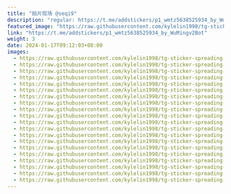 ```yaml
---
title: "拍片现场 @seqi9"
description: "regular: https://t.me/addstickers/p1_wmtz5638525934_by_WuMingv2Bot"
featured_image: "https://raw.githubusercontent.com/kylelin1998/tg-sticker-spreading-worldwide-images/main/img/226df139-42ca-4d0a-bba4-7b26695cf11a.jpg"
link: "https://t.me/addstickers/p1_wmtz5638525934_by_WuMingv2Bot"
weight: 3
date: 2024-01-17T09:12:03+08:00
images:
  - https://raw.githubusercontent.com/kylelin1998/tg-sticker-spreading-worldwide-images/main/img/226df139-42ca-4d0a-bba4-7b26695cf11a.jpg
  - https://raw.githubusercontent.com/kylelin1998/tg-sticker-spreading-worldwide-images/main/img/fe70bbbe-8418-416a-8853-62b73a81db23.jpg
  - https://raw.githubusercontent.com/kylelin1998/tg-sticker-spreading-worldwide-images/main/img/f9a0fd6e-a1b4-4143-866b-2294bd0a7a08.jpg
  - https://raw.githubusercontent.com/kylelin1998/tg-sticker-spreading-worldwide-images/main/img/14e36191-85f5-4ff3-92e3-9002c9ca5d50.jpg
  - https://raw.githubusercontent.com/kylelin1998/tg-sticker-spreading-worldwide-images/main/img/3ae24e3e-4516-4e27-bd14-35aaa22c2dd5.jpg
  - https://raw.githubusercontent.com/kylelin1998/tg-sticker-spreading-worldwide-images/main/img/0d17fbba-86e2-4e1d-b0da-d300fdc47361.jpg
  - https://raw.githubusercontent.com/kylelin1998/tg-sticker-spreading-worldwide-images/main/img/5781c656-3fbe-4d8a-8058-93542e9475e3.jpg
  - https://raw.githubusercontent.com/kylelin1998/tg-sticker-spreading-worldwide-images/main/img/78fbc5cb-5ecd-432d-be67-132b29d9360a.jpg
  - https://raw.githubusercontent.com/kylelin1998/tg-sticker-spreading-worldwide-images/main/img/15190605-42c2-47c7-8a2d-9eddf7a6dc9c.jpg
  - https://raw.githubusercontent.com/kylelin1998/tg-sticker-spreading-worldwide-images/main/img/07bb9bcf-60c2-490b-9bdc-3a9eed2ce682.jpg
  - https://raw.githubusercontent.com/kylelin1998/tg-sticker-spreading-worldwide-images/main/img/0392db3a-48ca-47e2-9d60-07f3636d3b6f.jpg
  - https://raw.githubusercontent.com/kylelin1998/tg-sticker-spreading-worldwide-images/main/img/d1b9da25-b52a-4cec-977b-19f2e9b37074.jpg
  - https://raw.githubusercontent.com/kylelin1998/tg-sticker-spreading-worldwide-images/main/img/fc46f19c-01b7-433c-af22-6f522a63fa3c.jpg
  - https://raw.githubusercontent.com/kylelin1998/tg-sticker-spreading-worldwide-images/main/img/9210292c-e74f-457c-a134-36bdac8c4aee.jpg
  - https://raw.githubusercontent.com/kylelin1998/tg-sticker-spreading-worldwide-images/main/img/d4fa9d4e-190c-4f15-bef5-0ad67ba13700.jpg
  - https://raw.githubusercontent.com/kylelin1998/tg-sticker-spreading-worldwide-images/main/img/0be1a2fe-c4a2-441c-9834-26babe3a0abd.jpg
  - https://raw.githubusercontent.com/kylelin1998/tg-sticker-spreading-worldwide-images/main/img/bed4e0b4-f88f-4e78-9186-026e3ecc23a3.jpg
  - https://raw.githubusercontent.com/kylelin1998/tg-sticker-spreading-worldwide-images/main/img/8720b089-7478-4bf1-bd2b-b72e3c0a30c7.jpg
  - https://raw.githubusercontent.com/kylelin1998/tg-sticker-spreading-worldwide-images/main/img/1c69fd62-a1ec-4322-8f49-c3b097f334e9.jpg
  - https://raw.githubusercontent.com/kylelin1998/tg-sticker-spreading-worldwide-images/main/img/fde8254f-c50e-4c16-b998-5c42e8a2cdbb.jpg
---
```

